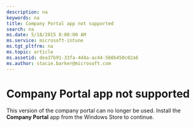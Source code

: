 ```yaml
---
description: na
keywords: na
title: Company Portal app not supported
search: na
ms.date: 5/18/2015 8:00:00 AM
ms.service: microsoft-intune
ms.tgt_pltfrm: na
ms.topic: article
ms.assetid: dea37b91-33fa-4d4a-ac44-560b450c02a6
ms.author: stacie.barker@microsoft.com
---
```

# Company Portal app not supported
This version of the company portal can no longer be used. Install the **Company Portal** app from the Windows Store to continue.

